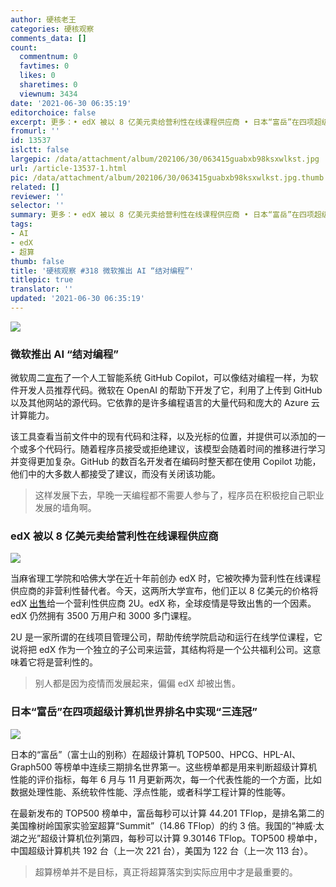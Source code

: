 ```yaml
---
author: 硬核老王
categories: 硬核观察
comments_data: []
count:
  commentnum: 0
  favtimes: 0
  likes: 0
  sharetimes: 0
  viewnum: 3434
date: '2021-06-30 06:35:19'
editorchoice: false
excerpt: 更多：• edX 被以 8 亿美元卖给营利性在线课程供应商 • 日本“富岳”在四项超级计算机世界排名中实现“三连冠”
fromurl: ''
id: 13537
islctt: false
largepic: /data/attachment/album/202106/30/063415guabxb98ksxwlkst.jpg
url: /article-13537-1.html
pic: /data/attachment/album/202106/30/063415guabxb98ksxwlkst.jpg.thumb.jpg
related: []
reviewer: ''
selector: ''
summary: 更多：• edX 被以 8 亿美元卖给营利性在线课程供应商 • 日本“富岳”在四项超级计算机世界排名中实现“三连冠”
tags:
- AI
- edX
- 超算
thumb: false
title: '硬核观察 #318 微软推出 AI “结对编程”'
titlepic: true
translator: ''
updated: '2021-06-30 06:35:19'
---
```


![](/data/attachment/album/202106/30/063415guabxb98ksxwlkst.jpg)


### 微软推出 AI “结对编程”


微软周二[宣布](https://www.cnbc.com/2021/06/29/microsoft-github-copilot-ai-offers-coding-suggestions.html)了一个人工智能系统 GitHub Copilot，可以像结对编程一样，为软件开发人员推荐代码。微软在 OpenAI 的帮助下开发了它，利用了上传到 GitHub 以及其他网站的源代码。它依靠的是许多编程语言的大量代码和庞大的 Azure 云计算能力。


该工具查看当前文件中的现有代码和注释，以及光标的位置，并提供可以添加的一个或多个代码行。随着程序员接受或拒绝建议，该模型会随着时间的推移进行学习并变得更加复杂。GitHub 的数百名开发者在编码时整天都在使用 Copilot 功能，他们中的大多数人都接受了建议，而没有关闭该功能。



> 
> 这样发展下去，早晚一天编程都不需要人参与了，程序员在积极挖自己职业发展的墙角啊。
> 
> 
> 


### edX 被以 8 亿美元卖给营利性在线课程供应商


![](/data/attachment/album/202106/30/063443wacc7k17wqagc37p.jpg)


当麻省理工学院和哈佛大学在近十年前创办 edX 时，它被吹捧为营利性在线课程供应商的非营利性替代者。今天，这两所大学宣布，他们正以 8 亿美元的价格将 edX [出售](https://www.edsurge.com/news/2021-06-29-2u-buys-edx-for-800m-in-surprise-end-to-nonprofit-mooc-provider-started-by-mit-and-harvard)给一个营利性供应商 2U。edX 称，全球疫情是导致出售的一个因素。edX 仍然拥有 3500 万用户和 3000 多门课程。


2U 是一家所谓的在线项目管理公司，帮助传统学院启动和运行在线学位课程，它说将把 edX 作为一个独立的子公司来运营，其结构将是一个公共福利公司。这意味着它将是营利性的。



> 
> 别人都是因为疫情而发展起来，偏偏 edX 却被出售。
> 
> 
> 


### 日本“富岳”在四项超级计算机世界排名中实现“三连冠”


![](/data/attachment/album/202106/30/063501aomcbyrpkcwym4vg.jpg)


日本的“富岳”（富士山的别称）在超级计算机 TOP500、HPCG、HPL-AI、Graph500 等榜单中连续三期排名世界第一。这些榜单都是用来判断超级计算机性能的评价指标，每年 6 月与 11 月更新两次，每一个代表性能的一个方面，比如数据处理性能、系统软件性能、浮点性能，或者科学工程计算的性能等。


在最新发布的 TOP500 榜单中，富岳每秒可以计算 44.201 TFlop，是排名第二的美国橡树岭国家实验室超算“Summit”（14.86 TFlop）的约 3 倍。我国的“神威·太湖之光”超级计算机位列第四，每秒可以计算 9.30146 TFlop。TOP500 榜单中，中国超级计算机共 192 台（上一次 221 台），美国为 122 台（上一次 113 台）。



> 
> 超算榜单并不是目标，真正将超算落实到实际应用中才是最重要的。
> 
> 
>